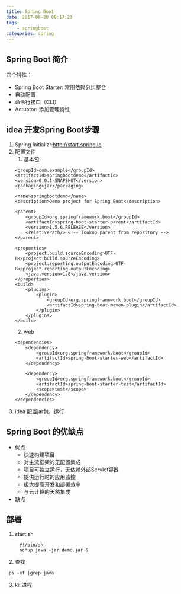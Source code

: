 ```yaml
---
title: Spring Boot   
date: 2017-08-20 09:17:23     
tags: 
	- springboot  
categories: spring  
---
```


## Spring Boot 简介 ##
四个特性：
- Spring Boot Starter: 常用依赖分组整合
- 自动配置
- 命令行接口（CLI）
- Actuator: 添加管理特性
<!--more-->
## idea 开发Spring Boot步骤 ##
1. Spring Initializr:http://start.spring.io
2. 配置文件
    1. 基本包
    ```
    <groupId>com.example</groupId>
	<artifactId>springbootdemo</artifactId>
	<version>0.0.1-SNAPSHOT</version>
	<packaging>jar</packaging>

	<name>springbootdemo</name>
	<description>Demo project for Spring Boot</description>

	<parent>
		<groupId>org.springframework.boot</groupId>
		<artifactId>spring-boot-starter-parent</artifactId>
		<version>1.5.6.RELEASE</version>
		<relativePath/> <!-- lookup parent from repository -->
	</parent>

	<properties>
		<project.build.sourceEncoding>UTF-8</project.build.sourceEncoding>
		<project.reporting.outputEncoding>UTF-8</project.reporting.outputEncoding>
		<java.version>1.8</java.version>
	</properties>
    <build>
		<plugins>
			<plugin>
				<groupId>org.springframework.boot</groupId>
				<artifactId>spring-boot-maven-plugin</artifactId>
			</plugin>
		</plugins>
	</build>
    ```
    2. web
    ```
    <dependencies>
		<dependency>
			<groupId>org.springframework.boot</groupId>
			<artifactId>spring-boot-starter-web</artifactId>
		</dependency>

		<dependency>
			<groupId>org.springframework.boot</groupId>
			<artifactId>spring-boot-starter-test</artifactId>
			<scope>test</scope>
		</dependency>
	</dependencies>
    ```
3. idea 配置jar包，运行
## Spring Boot 的优缺点 ##
- 优点
    - 快速构建项目
    - 对主流框架的无配置集成
    - 项目可独立运行，无依赖外部Servlet容器
    - 提供运行时的应用监控
    - 极大提高开发和部署效率
    - 与云计算的天然集成
- 缺点

## 部署

   1. start.sh
   ```
		#!/bin/sh
		nohup java -jar demo.jar &
   ```
   2. 查找
   ```
	ps -ef |grep java
   ```
   3. kill进程
















































































